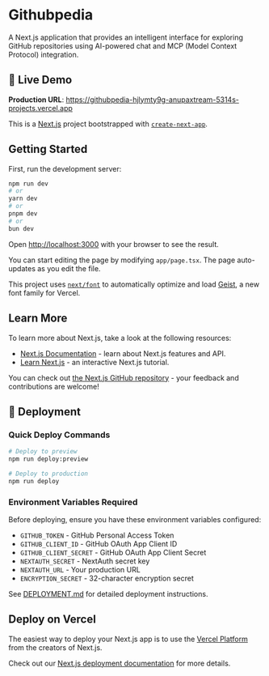 # Githubpedia

A Next.js application that provides an intelligent interface for exploring GitHub repositories using AI-powered chat and MCP (Model Context Protocol) integration.

## 🚀 Live Demo

**Production URL**: https://githubpedia-hjlymty9g-anupaxtream-5314s-projects.vercel.app

This is a [Next.js](https://nextjs.org) project bootstrapped with [`create-next-app`](https://nextjs.org/docs/app/api-reference/cli/create-next-app).

## Getting Started

First, run the development server:

```bash
npm run dev
# or
yarn dev
# or
pnpm dev
# or
bun dev
```

Open [http://localhost:3000](http://localhost:3000) with your browser to see the result.

You can start editing the page by modifying `app/page.tsx`. The page auto-updates as you edit the file.

This project uses [`next/font`](https://nextjs.org/docs/app/building-your-application/optimizing/fonts) to automatically optimize and load [Geist](https://vercel.com/font), a new font family for Vercel.

## Learn More

To learn more about Next.js, take a look at the following resources:

- [Next.js Documentation](https://nextjs.org/docs) - learn about Next.js features and API.
- [Learn Next.js](https://nextjs.org/learn) - an interactive Next.js tutorial.

You can check out [the Next.js GitHub repository](https://github.com/vercel/next.js) - your feedback and contributions are welcome!

## 🚀 Deployment

### Quick Deploy Commands

```bash
# Deploy to preview
npm run deploy:preview

# Deploy to production
npm run deploy
```

### Environment Variables Required

Before deploying, ensure you have these environment variables configured:

- `GITHUB_TOKEN` - GitHub Personal Access Token
- `GITHUB_CLIENT_ID` - GitHub OAuth App Client ID  
- `GITHUB_CLIENT_SECRET` - GitHub OAuth App Client Secret
- `NEXTAUTH_SECRET` - NextAuth secret key
- `NEXTAUTH_URL` - Your production URL
- `ENCRYPTION_SECRET` - 32-character encryption secret

See [DEPLOYMENT.md](./DEPLOYMENT.md) for detailed deployment instructions.

## Deploy on Vercel

The easiest way to deploy your Next.js app is to use the [Vercel Platform](https://vercel.com/new?utm_medium=default-template&filter=next.js&utm_source=create-next-app&utm_campaign=create-next-app-readme) from the creators of Next.js.

Check out our [Next.js deployment documentation](https://nextjs.org/docs/app/building-your-application/deploying) for more details.
